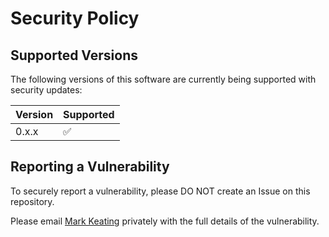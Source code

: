 # Security Policy

## Supported Versions

The following versions of this software are currently being supported with 
security updates:

| Version | Supported          |
| ------- | ------------------ |
| 0.x.x   | :white_check_mark: |

## Reporting a Vulnerability

To securely report a vulnerability, please DO NOT create an Issue on this 
repository.

Please email [Mark Keating][mkeating] privately with the full details of the 
vulnerability.

[mkeating]: mailto:m.keating@shadowcat.co.uk
